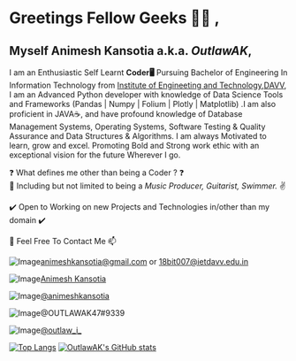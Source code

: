 # Greetings Fellow Geeks 👋😁 ,


## Myself **Animesh Kansotia** a.k.a. **_OutlawAK_**,


I am an Enthusiastic Self Learnt **Coder🖥️** Pursuing Bachelor of Engineering In Information Technology from [Institute of Engineeting and Technology,DAVV](https://www.ietdavv.edu.in/), I am an Advanced Python developer with knowledge of Data Science Tools and Frameworks (Pandas | Numpy | Folium | Plotly | Matplotlib) .I am also proficient in JAVA☕, and have profound knowledge of Database Management Systems, Operating Systems, Software Testing & Quality Assurance and Data Structures & Algorithms. I am always Motivated to learn, grow and excel. Promoting Bold and Strong work ethic with an exceptional vision for the future Wherever I go.


❓ What defines me other than being a Coder ? ❓  
🤞 Including but not limited to being a _Music Producer, Guitarist, Swimmer._ ✌️ 


✔️ Open to Working on new Projects and Technologies in/other than my domain ✔️


🤙 Feel Free To Contact Me 📫

![Image](https://img.shields.io/badge/Gmail-D14836?style=for-the-badge&logo=gmail&logoColor=white)animeshkansotia@gmail.com or 18bit007@ietdavv.edu.in

![Image](https://img.shields.io/badge/LinkedIn-0077B5?style=for-the-badge&logo=linkedin&logoColor=white)[Animesh Kansotia](https://www.linkedin.com/in/animesh-kansotia-6b4478142/)

![Image](https://img.shields.io/badge/-Hackerrank-2EC866?style=for-the-badge&logo=HackerRank&logoColor=white)[@animeshkansotia](https://www.hackerrank.com/animeshkansotia)

![Image](https://img.shields.io/badge/Discord-7289DA?style=for-the-badge&logo=discord&logoColor=white)@OUTLAWAK47#9339

![Image](https://img.shields.io/badge/Instagram-E4405F?style=for-the-badge&logo=instagram&logoColor=white)[@outlaw_i_](https://www.instagram.com/outlaw_i_/)



[![Top Langs](https://github-readme-stats.vercel.app/api/top-langs/?username=OutlawAK&layout=compact&langs_count=10&theme=chartreuse-dark)](https://github.com/anuraghazra/github-readme-stats)
[![OutlawAK's GitHub stats](https://github-readme-stats.vercel.app/api?username=OutlawAK&show_icons=true&theme=chartreuse-dark&count_private=true)](https://github.com/anuraghazra/github-readme-stats)
